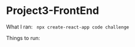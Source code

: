 # Project3-FrontEnd

What I ran:
<code>
npx create-react-app code challenge
</code>

Things to run:
<code>

</code>